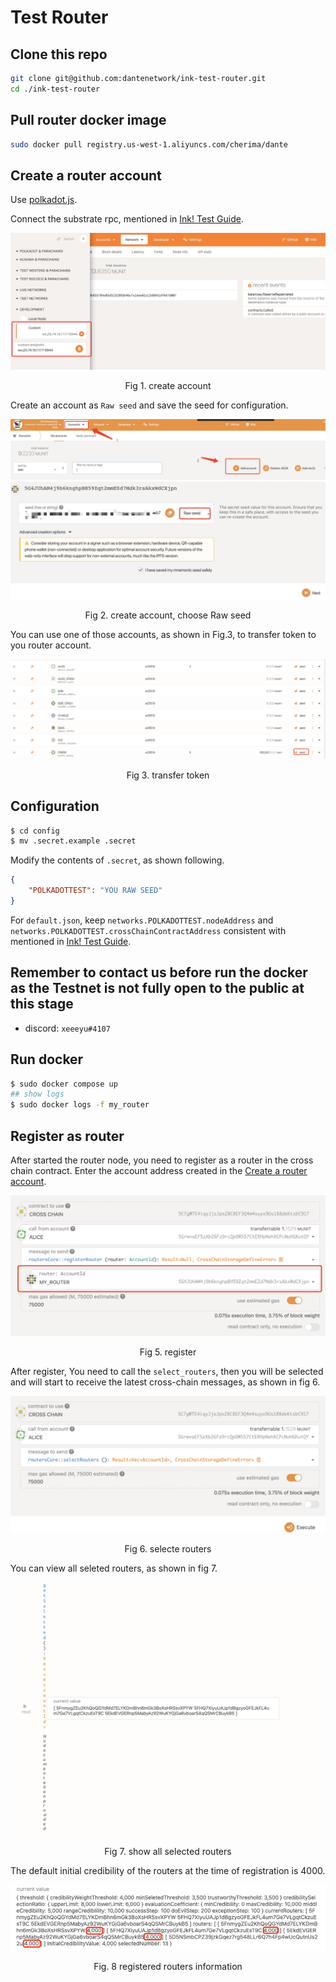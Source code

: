 # Test Router

## Clone this repo
```sh
git clone git@github.com:dantenetwork/ink-test-router.git
cd ./ink-test-router
```

## Pull router docker image

```sh
sudo docker pull registry.us-west-1.aliyuncs.com/cherima/dante
```

## Create a router account

Use [polkadot.js](https://polkadot.js.org/apps/#/explorer).

Connect the substrate rpc, mentioned in [Ink! Test Guide](https://github.com/dantenetwork/protocol-stack-for-ink/blob/feature-sqos/test/README.md#test-environment).

![img](./assets/4.jpg)
<p align="center">Fig 1. create account</p>

Create an account as `Raw seed` and save the seed for configuration.

![img](./assets/1.jpg)
![img](./assets/2.jpg)
<p align="center">Fig 2. create account, choose Raw seed</p>

You can use one of those accounts, as shown in Fig.3, to transfer token to you router account.

![img](./assets/3.jpg)
<p align="center">Fig 3. transfer token</p>


## Configuration

```sh
$ cd config
$ mv .secret.example .secret
```

Modify the contents of `.secret`, as shown following.

```json
{
    "POLKADOTTEST": "YOU RAW SEED"
}
```

For `default.json`, keep `networks.POLKADOTTEST.nodeAddress` and `networks.POLKADOTTEST.crossChainContractAddress` consistent with mentioned in [Ink! Test Guide](https://github.com/dantenetwork/protocol-stack-for-ink/blob/feature-sqos/test/README.md#test-environment).

## Remember to contact us before run the docker as the Testnet is not fully open to the public at this stage  

* discord: `xeeeyu#4107`

## Run docker

```sh
$ sudo docker compose up
## show logs
$ sudo docker logs -f my_router
```

## Register as router

After started the router node, you need to register as a router in the cross chain contract. Enter the account address created in the [Create a router account](./README.md#create-a-router-account).

![img](./assets/5.jpg)
<p align="center">Fig 5. register</p>

After register, You need to call the `select_routers`, then you will be selected and will start to receive the latest cross-chain messages, as shown in fig 6.

![img](./assets/6.jpg)
<p align="center">Fig 6. selecte routers</p>

You can view all seleted routers, as shown in fig 7.

![img](./assets/7.jpg)
<p align="center">Fig 7. show all selected routers</p>

The default initial credibility of the routers at the time of registration is 4000.

![img](./assets/8.png)
<p align="center">Fig. 8 registered routers information</p>